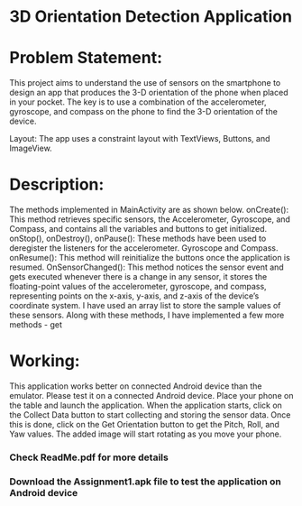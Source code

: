 # 3D Orientation Detection Application

# Problem Statement: 
This project aims to understand the use of sensors on the smartphone to design an app that produces the 3-D orientation of the phone when placed in your pocket. The key is to use a combination of the accelerometer, gyroscope, and compass on the phone to find the 3-D orientation of the device. 

Layout: The app uses a constraint layout with TextViews, Buttons, and ImageView.

# Description:
The methods implemented in MainActivity are as shown below.
onCreate(): This method retrieves specific sensors, the Accelerometer, Gyroscope, and Compass, and contains all the variables and buttons to get initialized.
onStop(), onDestroy(), onPause(): These methods have been used to deregister the listeners for the accelerometer. Gyroscope and Compass.
onResume(): This method will reinitialize the buttons once the application is resumed.
OnSensorChanged(): This method notices the sensor event and gets executed whenever there is a change in any sensor, it stores the floating-point values of the accelerometer, gyroscope, and compass, representing points on the x-axis, y-axis, and z-axis of the device’s coordinate system. I have used an array list to store the sample values of these sensors. 
Along with these methods, I have implemented a few more methods - get

# Working:
This application works better on connected Android device than the emulator. Please test it on a connected Android device.
Place your phone on the table and launch the application. When the application starts, click on the Collect Data button to start collecting and storing the sensor data. Once this is done, click on the Get Orientation button to get the Pitch, Roll, and Yaw values. The added image will start rotating as you move your phone.  

### Check ReadMe.pdf for more details
### Download the Assignment1.apk file to test the application on Android device

